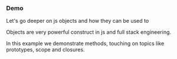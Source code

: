 
### Demo 

Let's go deeper on js objects and how they can be used to 

Objects are very powerful construct in js and full stack engineering. 

In this example we demonstrate methods, touching on topics like prototypes, scope and closures. 




